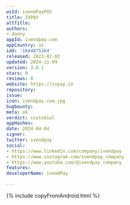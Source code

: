 ```yaml
---
wsId: ivendPayPOS
title: IVPAY
altTitle: 
authors:
- danny
appId: ivendpay.com
appCountry: us
idd: '1644875364'
released: 2023-02-02
updated: 2024-11-09
version: 3.0.1
stars: 0
reviews: 0
website: https://ivpay.io
repository: 
issue: 
icon: ivendpay.com.jpg
bugbounty: 
meta: ok
verdict: custodial
appHashes: 
date: 2024-04-04
signer: 
twitter: ivendpay
social:
- https://www.linkedin.com/company/ivendpay
- https://www.instagram.com/ivendpay_company
- https://www.youtube.com/@ivendpay_company
features: 
developerName: ivendPay

---
```


{% include copyFromAndroid.html %}

